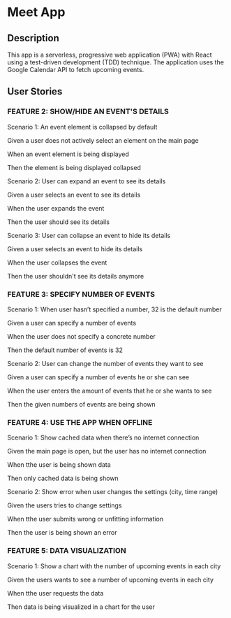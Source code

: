 # Meet App

## Description
This app is a serverless, progressive web application (PWA) with React using a test-driven
development (TDD) technique. The application uses the Google Calendar API to fetch
upcoming events.

## User Stories

### FEATURE 2: SHOW/HIDE AN EVENT'S DETAILS

Scenario 1: An event element is collapsed by default


Given a user does not actively select an element on the main page

When an event element is being displayed

Then the element is being displayed collapsed

Scenario 2: User can expand an event to see its details


Given a user selects an event to see its details

When the user expands the event

Then the user should see its details

Scenario 3: User can collapse an event to hide its details


Given a user selects an event to hide its details

When the user collapses the event

Then the user shouldn't see its details anymore

### FEATURE 3: SPECIFY NUMBER OF EVENTS

Scenario 1: When user hasn’t specified a number, 32 is the default number


Given a user can specify a number of events

When the user does not specify a concrete number

Then the  default number of events is 32

Scenario 2: User can change the number of events they want to see


Given a user can specify a number of events he or she can see

When the user enters the amount of events that he or she wants to see

Then the  given numbers of events are being shown

### FEATURE 4: USE THE APP WHEN OFFLINE

Scenario 1: Show cached data when there’s no internet connection


Given the main page is open, but the user has no internet connection

When tthe user is being shown data

Then only cached data is being shown

Scenario 2: Show error when user changes the settings (city, time range)


Given the users tries to change settings

When tthe user submits wrong or unfitting information

Then the user is being shown an error

### FEATURE 5: DATA VISUALIZATION

Scenario 1: Show a chart with the number of upcoming events in each city


Given the users wants to see a number of upcoming events in each city

When tthe user requests the data

Then data is being visualized in a chart for the user
